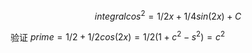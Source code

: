 $$integral cos^2 = 1 / 2 x + 1 / 4 sin(2x) + C $$

验证 $prime = 1 / 2  + 1 / 2 cos (2x) = 1 / 2 (1 + c^2 - s^2) = c^2$
